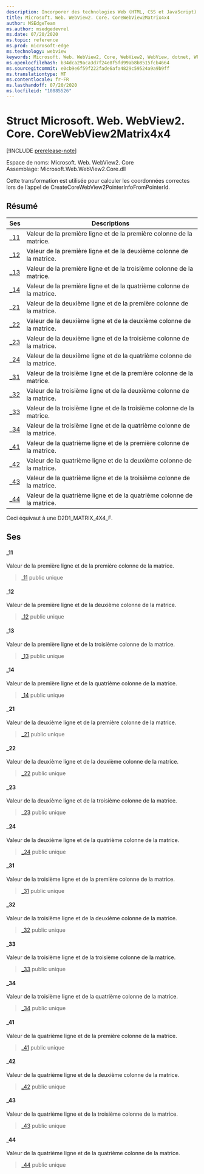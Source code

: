 ```yaml
---
description: Incorporer des technologies Web (HTML, CSS et JavaScript) dans vos applications natives avec le contrôle Microsoft Edge WebView2
title: Microsoft. Web. WebView2. Core. CoreWebView2Matrix4x4
author: MSEdgeTeam
ms.author: msedgedevrel
ms.date: 07/20/2020
ms.topic: reference
ms.prod: microsoft-edge
ms.technology: webview
keywords: Microsoft. Web. WebView2, Core, WebView2, WebView, dotnet, WPF, WinForms, application, Edge, CoreWebView2, CoreWebView2Controller, contrôle de navigateur, Edge html, Microsoft. Web. WebView2. Core. CoreWebView2Matrix4x4
ms.openlocfilehash: b34dca29aca3d7f24e8f5fd99ab8b8515fcb4664
ms.sourcegitcommit: e0cb9e6f59f222fade6afa4829c59524a9a9b9ff
ms.translationtype: MT
ms.contentlocale: fr-FR
ms.lasthandoff: 07/20/2020
ms.locfileid: "10885526"
---
```

# Struct Microsoft. Web. WebView2. Core. CoreWebView2Matrix4x4 

[!INCLUDE [prerelease-note](../../includes/prerelease-note.md)]

Espace de noms: Microsoft. Web. WebView2. Core \
Assemblage: Microsoft.Web.WebView2.Core.dll

Cette transformation est utilisée pour calculer les coordonnées correctes lors de l’appel de CreateCoreWebView2PointerInfoFromPointerId.

## Résumé

 Ses                        | Descriptions
--------------------------------|---------------------------------------------
[_11](#_11) | Valeur de la première ligne et de la première colonne de la matrice.
[_12](#_12) | Valeur de la première ligne et de la deuxième colonne de la matrice.
[_13](#_13) | Valeur de la première ligne et de la troisième colonne de la matrice.
[_14](#_14) | Valeur de la première ligne et de la quatrième colonne de la matrice.
[_21](#_21) | Valeur de la deuxième ligne et de la première colonne de la matrice.
[_22](#_22) | Valeur de la deuxième ligne et de la deuxième colonne de la matrice.
[_23](#_23) | Valeur de la deuxième ligne et de la troisième colonne de la matrice.
[_24](#_24) | Valeur de la deuxième ligne et de la quatrième colonne de la matrice.
[_31](#_31) | Valeur de la troisième ligne et de la première colonne de la matrice.
[_32](#_32) | Valeur de la troisième ligne et de la deuxième colonne de la matrice.
[_33](#_33) | Valeur de la troisième ligne et de la troisième colonne de la matrice.
[_34](#_34) | Valeur de la troisième ligne et de la quatrième colonne de la matrice.
[_41](#_41) | Valeur de la quatrième ligne et de la première colonne de la matrice.
[_42](#_42) | Valeur de la quatrième ligne et de la deuxième colonne de la matrice.
[_43](#_43) | Valeur de la quatrième ligne et de la troisième colonne de la matrice.
[_44](#_44) | Valeur de la quatrième ligne et de la quatrième colonne de la matrice.

Ceci équivaut à une D2D1_MATRIX_4X4_F.

## Ses

#### _11 

Valeur de la première ligne et de la première colonne de la matrice.

> [_11](#_11) public unique

#### _12 

Valeur de la première ligne et de la deuxième colonne de la matrice.

> [_12](#_12) public unique

#### _13 

Valeur de la première ligne et de la troisième colonne de la matrice.

> [_13](#_13) public unique

#### _14 

Valeur de la première ligne et de la quatrième colonne de la matrice.

> [_14](#_14) public unique

#### _21 

Valeur de la deuxième ligne et de la première colonne de la matrice.

> [_21](#_21) public unique

#### _22 

Valeur de la deuxième ligne et de la deuxième colonne de la matrice.

> [_22](#_22) public unique

#### _23 

Valeur de la deuxième ligne et de la troisième colonne de la matrice.

> [_23](#_23) public unique

#### _24 

Valeur de la deuxième ligne et de la quatrième colonne de la matrice.

> [_24](#_24) public unique

#### _31 

Valeur de la troisième ligne et de la première colonne de la matrice.

> [_31](#_31) public unique

#### _32 

Valeur de la troisième ligne et de la deuxième colonne de la matrice.

> [_32](#_32) public unique

#### _33 

Valeur de la troisième ligne et de la troisième colonne de la matrice.

> [_33](#_33) public unique

#### _34 

Valeur de la troisième ligne et de la quatrième colonne de la matrice.

> [_34](#_34) public unique

#### _41 

Valeur de la quatrième ligne et de la première colonne de la matrice.

> [_41](#_41) public unique

#### _42 

Valeur de la quatrième ligne et de la deuxième colonne de la matrice.

> [_42](#_42) public unique

#### _43 

Valeur de la quatrième ligne et de la troisième colonne de la matrice.

> [_43](#_43) public unique

#### _44 

Valeur de la quatrième ligne et de la quatrième colonne de la matrice.

> [_44](#_44) public unique

